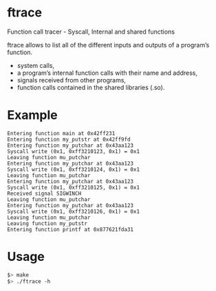 # ftrace
Function call tracer - Syscall, Internal and shared functions

ftrace allows to list all of the different inputs and outputs of a program’s function.
- system calls,
- a program’s internal function calls with their name and address,
- signals received from other programs,
- function calls contained in the shared libraries (.so).

# Example
```
Entering function main at 0x42ff231
Entering function my_putstr at 0x42ff9fd
Entering function my_putchar at 0x43aa123
Syscall write (0x1, 0xff3210123, 0x1) = 0x1
Leaving function mu_putchar
Entering function my_putchar at 0x43aa123
Syscall write (0x1, 0xff3210124, 0x1) = 0x1
Leaving function mu_putchar
Entering function my_putchar at 0x43aa123
Syscall write (0x1, 0xff3210125, 0x1) = 0x1
Received signal SIGWINCH
Leaving function mu_putchar
Entering function my_putchar at 0x43aa123
Syscall write (0x1, 0xff3210126, 0x1) = 0x1
Leaving function mu_putchar
Leaving function my_putstr
Entering function printf at 0x877621fda31
```

# Usage
```bash
$> make
$> ./ftrace -h
```

